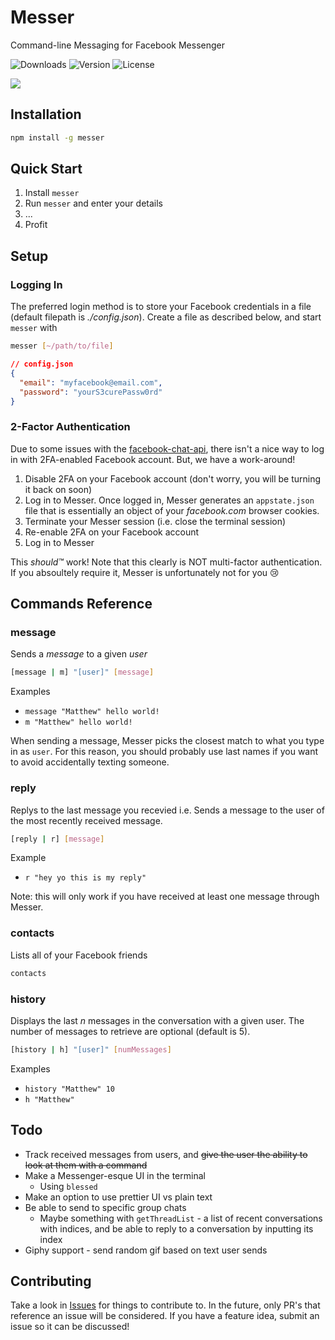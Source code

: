 # Messer

Command-line Messaging for Facebook Messenger

![Downloads](https://img.shields.io/npm/dm/messer.svg)
![Version](https://img.shields.io/npm/v/messer.svg)
![License](https://img.shields.io/npm/l/messer.svg)

![](https://user-images.githubusercontent.com/12551741/27252310-6655f4f6-539e-11e7-978b-c8eaba02ba68.png)

## Installation

```bash
npm install -g messer
```

## Quick Start

1. Install `messer`
1. Run `messer` and enter your details
1. ...
1. Profit

## Setup

### Logging In

The preferred login method is to store your Facebook credentials in a file (default filepath is *./config.json*). Create a file as described below, and start `messer` with

```bash
messer [~/path/to/file]
```

```json
// config.json
{
  "email": "myfacebook@email.com",
  "password": "yourS3curePassw0rd"
}
```

### 2-Factor Authentication

Due to some issues with the [facebook-chat-api](https://github.com/Schmavery/facebook-chat-api/), there isn't a nice way to log in with 2FA-enabled Facebook account. But, we have a work-around!

1. Disable 2FA on your Facebook account (don't worry, you will be turning it back on soon)
2. Log in to Messer. Once logged in, Messer generates an `appstate.json` file that is essentially an object of your _facebook.com_ browser cookies.
3. Terminate your Messer session (i.e. close the terminal session)
4. Re-enable 2FA on your Facebook account
5. Log in to Messer

This _should™_ work! Note that this clearly is NOT multi-factor authentication. If you absoultely require it, Messer is unfortunately not for you :cry:

## Commands Reference

### message

Sends a _message_ to a given _user_

```bash
[message | m] "[user]" [message]
```

Examples

- `message "Matthew" hello world!`
- `m "Matthew" hello world!`

When sending a message, Messer picks the closest match to what you type in as `user`. For this reason, you should probably use last names if you want to avoid accidentally texting someone.

### reply

Replys to the last message you recevied i.e. Sends a message to the user of the most recently received message.

```bash
[reply | r] [message]
```

Example

- `r "hey yo this is my reply"`

Note: this will only work if you have received at least one message through Messer.

### contacts

Lists all of your Facebook friends

```bash
contacts
```

### history

Displays the last _n_ messages in the conversation with a given user. The number of messages to retrieve are optional (default is 5).

```bash
[history | h] "[user]" [numMessages]
```

Examples

- `history "Matthew" 10`
- `h "Matthew"`

## Todo

- Track received messages from users, and ~~give the user the ability to look at them with a command~~
- Make a Messenger-esque UI in the terminal
  - Using `blessed`
- Make an option to use prettier UI vs plain text
- Be able to send to specific group chats
  - Maybe something with `getThreadList` - a list of recent conversations with indices, and be able to reply to a conversation by inputting its index
- Giphy support - send random gif based on text user sends

## Contributing

Take a look in [Issues](https://github.com/mjkaufer/Messer/issues) for things to contribute to. In the future, only PR's that reference an issue will be considered. If you have a feature idea, submit an issue so it can be discussed!
